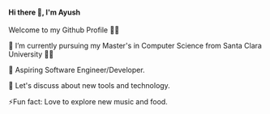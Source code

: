 #### Hi there 👋, I'm Ayush

Welcome to my Github Profile 🙋‍♂️


🔭 I’m currently pursuing my Master's in Computer Science from Santa Clara University 👨‍🎓

🌱 Aspiring Software Engineer/Developer.

💬 Let's discuss about new tools and technology.

⚡Fun fact: Love to explore new music and food.


